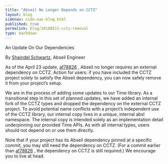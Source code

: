 ```yaml
---
title: "Abseil No Longer Depends on CCTZ"
layout: blog
sidenav: side-nav-blog.html
published: true
permalink: blog/20180511-cctz-removal
type: markdown
---
```


An Update On Our Dependencies

By [Shaindel Schwartz](mailto:shaindel@google.com), Abseil Engineer

As of the April 23 update, 
[af78826](https://github.com/abseil/abseil-cpp/commit/af7882601aad93ada881486eeaabc562f1733961)
, Abseil no longer requires an external dependency on CCTZ. Action for users:
if you have included the CCTZ project solely to satisfy the Abseil dependency,
you can now safely remove it from your project’s setup.

We are in the process of adding some updates to our Time library. As a
transitional step in this set of planned updates, we have added an internal
fork of the CCTZ types and dropped the dependency on the external CCTZ project.
To avoid potential name conflicts with a project’s independent use of the CCTZ
library, our internal copy lives in a unique, internal absl namespace. The internal copy is intended solely as an implementation detail
underpinning our provided Time APIs. As with all internal types, users should
not depend on or use them directly. 

Note that if your project has its Abseil dependency pinned at a specific
commit, you may still need the dependency on CCTZ. (For a commit earlier than
[af78826](https://github.com/abseil/abseil-cpp/commit/af7882601aad93ada881486eeaabc562f1733961)
, the dependency on CCTZ is still required.) We encourage you to live at head.
